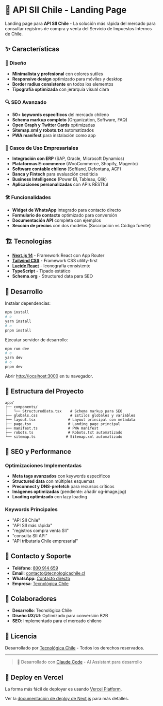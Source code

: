 # 🚀 API SII Chile - Landing Page

Landing page para **API SII Chile** - La solución más rápida del mercado para consultar registros de compra y venta del Servicio de Impuestos Internos de Chile.

## ✨ Características

### 🎨 Diseño
- **Minimalista y profesional** con colores sutiles
- **Responsive design** optimizado para móviles y desktop
- **Border radius consistente** en todos los elementos
- **Tipografía optimizada** con jerarquía visual clara

### 🔍 SEO Avanzado
- **50+ keywords específicos** del mercado chileno
- **Schema markup completo** (Organization, Software, FAQ)
- **Open Graph y Twitter Cards** optimizadas
- **Sitemap.xml y robots.txt** automatizados
- **PWA manifest** para instalación como app

### 💼 Casos de Uso Empresariales
- **Integración con ERP** (SAP, Oracle, Microsoft Dynamics)
- **Plataformas E-commerce** (WooCommerce, Shopify, Magento)
- **Software contable chileno** (Softland, Defontana, ACF)
- **Banca y Fintech** para evaluación crediticia
- **Business Intelligence** (Power BI, Tableau, Qlik)
- **Aplicaciones personalizadas** con APIs RESTful

### 🛠️ Funcionalidades
- **Widget de WhatsApp** integrado para contacto directo
- **Formulario de contacto** optimizado para conversión
- **Documentación API** completa con ejemplos
- **Sección de precios** con dos modelos (Suscripción vs Código fuente)

## 🏗️ Tecnologías

- **[Next.js 14](https://nextjs.org)** - Framework React con App Router
- **[Tailwind CSS](https://tailwindcss.com)** - Framework CSS utility-first
- **[Lucide React](https://lucide.dev)** - Iconografía consistente
- **TypeScript** - Tipado estático
- **Schema.org** - Structured data para SEO

## 🚀 Desarrollo

Instalar dependencias:

```bash
npm install
# o
yarn install
# o
pnpm install
```

Ejecutar servidor de desarrollo:

```bash
npm run dev
# o
yarn dev
# o
pnpm dev
```

Abrir [http://localhost:3000](http://localhost:3000) en tu navegador.

## 📁 Estructura del Proyecto

```
app/
├── components/
│   └── StructuredData.tsx    # Schema markup para SEO
├── globals.css               # Estilos globales y variables
├── layout.tsx               # Layout principal con metadata
├── page.tsx                 # Landing page principal
├── manifest.ts              # PWA manifest
├── robots.ts                # Robots.txt automatizado
└── sitemap.ts              # Sitemap.xml automatizado
```

## 🎯 SEO y Performance

### Optimizaciones Implementadas
- **Meta tags avanzados** con keywords específicos
- **Structured data** con múltiples esquemas
- **Preconnect y DNS-prefetch** para recursos críticos
- **Imágenes optimizadas** (pendiente: añadir og-image.jpg)
- **Loading optimizado** con lazy loading

### Keywords Principales
- "API SII Chile"
- "API SII más rápida" 
- "registros compra venta SII"
- "consulta SII API"
- "API tributaria Chile empresarial"

## 📧 Contacto y Soporte

- **Teléfono**: [800 914 659](tel:800914659)
- **Email**: [contacto@tecnologicachile.cl](mailto:contacto@tecnologicachile.cl)
- **WhatsApp**: [Contacto directo](https://wa.me/56800914659)
- **Empresa**: [Tecnológica Chile](https://tecnologicachile.cl)

## 🤝 Colaboradores

- **Desarrollo**: Tecnológica Chile
- **Diseño UX/UI**: Optimizado para conversión B2B
- **SEO**: Implementado para el mercado chileno

## 📄 Licencia

Desarrollado por [Tecnológica Chile](https://tecnologicachile.cl) - Todos los derechos reservados.

---

> 🤖 Desarrollado con [Claude Code](https://claude.ai/code) - AI Assistant para desarrollo

## 🚀 Deploy en Vercel

La forma más fácil de deployar es usando [Vercel Platform](https://vercel.com/new?utm_medium=default-template&filter=next.js&utm_source=create-next-app&utm_campaign=create-next-app-readme).

Ver la [documentación de deploy de Next.js](https://nextjs.org/docs/app/building-your-application/deploying) para más detalles.